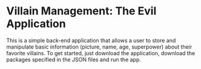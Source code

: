# Villain Management: The Evil Application

This is a simple back-end application that allows a user to store and manipulate basic information (picture, name, age, superpower) about their favorite villains. To get started, just download the application, download the packages specified in the JSON files and run the app. 


